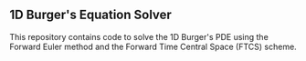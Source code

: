 ## 1D Burger's Equation Solver

This repository contains code to solve the 1D Burger's PDE using the Forward Euler method and the Forward Time Central Space (FTCS) scheme.
